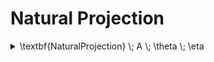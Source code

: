 # Natural Projection

<details>

<summary><span class="math">\textbf{NaturalProjection} \; A \; \theta \; \eta</span></summary>

***

$$\textbf{Equivalence} \; A \; \theta$$

$$\textbf{EndoFunction} \; A \; \eta$$

$$\textbf{ker} \; \eta = \theta$$

$$\eta \subseteq \textbf{ker} \; \eta$$

***

**Notation:** $$\eta \in A \to \theta / A$$ denotes $$\textbf{NaturalProjection} \; A \; \theta \; \eta$$

***

```
pred NaturalProjection(A: set univ, Theta,eta: univ->univ) {
  Equivalence[A,Theta]
  EndoFunction[A,eta]
  eta.~eta = Theta
  eta in eta.~eta
}
```

</details>
